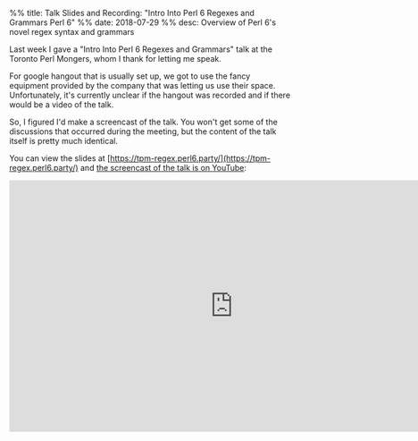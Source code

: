 %% title: Talk Slides and Recording: "Intro Into Perl 6 Regexes and Grammars Perl 6"
%% date: 2018-07-29
%% desc: Overview of Perl 6's novel regex syntax and grammars

Last week I gave a "Intro Into Perl 6 Regexes and Grammars" talk at the Toronto
Perl Mongers, whom I thank for letting me speak.

For google hangout that is usually set up, we got to use the fancy equipment provided by the company that was letting us use their space. Unfortunately,
it's currently unclear if the hangout was recorded and if there would be a video
of the talk.

So, I figured I'd make a screencast of the talk. You won't get some of the discussions that occurred during the meeting, but the content of the talk
itself is pretty much identical.

You can view the slides at [https://tpm-regex.perl6.party/](https://tpm-regex.perl6.party/) and [the screencast of the talk is on YouTube](https://youtu.be/TUmFAPvssrk):

<iframe width="800" height="450" src="https://www.youtube.com/embed/TUmFAPvssrk" frameborder="0" allow="autoplay; encrypted-media" allowfullscreen></iframe>
